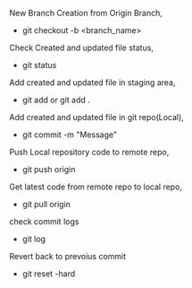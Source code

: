 New Branch Creation from Origin Branch,
- git checkout -b <branch_name>

Check Created and updated file status,
- git status

Add created and updated file in staging area,
- git add <filename> or git add .

Add created and updated file in git repo(Local),
- git commit -m "Message"

Push Local repository code to remote repo,
- git push origin <branch name>

Get latest code from remote repo to local repo,
- git pull origin <branch name>

check commit logs
- git log

Revert back to prevoius commit
- git reset -hard <prevoius commit id>
